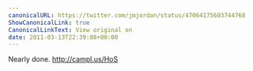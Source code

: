 ```yaml
---
canonicalURL: https://twitter.com/jmjordan/status/47064175603744768
ShowCanonicalLink: true
CanonicalLinkText: View original on
date: 2011-03-13T22:39:08+00:00
---
```

Nearly done. http://campl.us/HoS